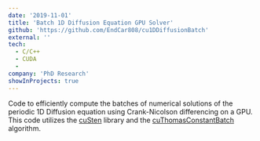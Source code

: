 ```yaml
---
date: '2019-11-01'
title: 'Batch 1D Diffusion Equation GPU Solver'
github: 'https://github.com/EndCar808/cu1DDiffusionBatch'
external: ''
tech:
  - C/C++
  - CUDA
  -
company: 'PhD Research'
showInProjects: true
---
```


Code to efficiently compute the batches of numerical solutions of the periodic 1D Diffusion equation using Crank-Nicolson differencing on a GPU. This code utilizes the [cuSten](https://github.com/munstermonster/cuSten) library and the [cuThomasConstantBatch](https://github.com/EndCar808/cuThomasConstantBatch) algorithm.
